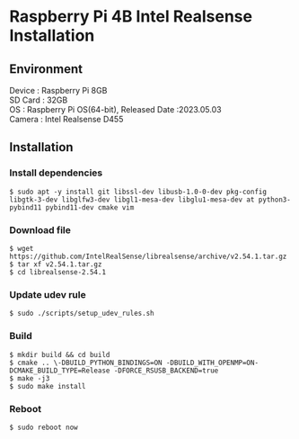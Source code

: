 # Raspberry Pi 4B Intel Realsense Installation
## Environment
Device : Raspberry Pi 8GB</br>
SD Card : 32GB</br>
OS : Raspberry Pi OS(64-bit), Released Date :2023.05.03</br>
Camera : Intel Realsense D455
## Installation
### Install dependencies
    $ sudo apt -y install git libssl-dev libusb-1.0-0-dev pkg-config libgtk-3-dev libglfw3-dev libgl1-mesa-dev libglu1-mesa-dev at python3-pybind11 pybind11-dev cmake vim
### Download file
    $ wget https://github.com/IntelRealSense/librealsense/archive/v2.54.1.tar.gz
    $ tar xf v2.54.1.tar.gz
    $ cd librealsense-2.54.1
### Update udev rule
    $ sudo ./scripts/setup_udev_rules.sh
### Build
    $ mkdir build && cd build
    $ cmake .. \-DBUILD_PYTHON_BINDINGS=ON -DBUILD_WITH_OPENMP=ON-DCMAKE_BUILD_TYPE=Release -DFORCE_RSUSB_BACKEND=true
    $ make -j3
    $ sudo make install
### Reboot
    $ sudo reboot now
